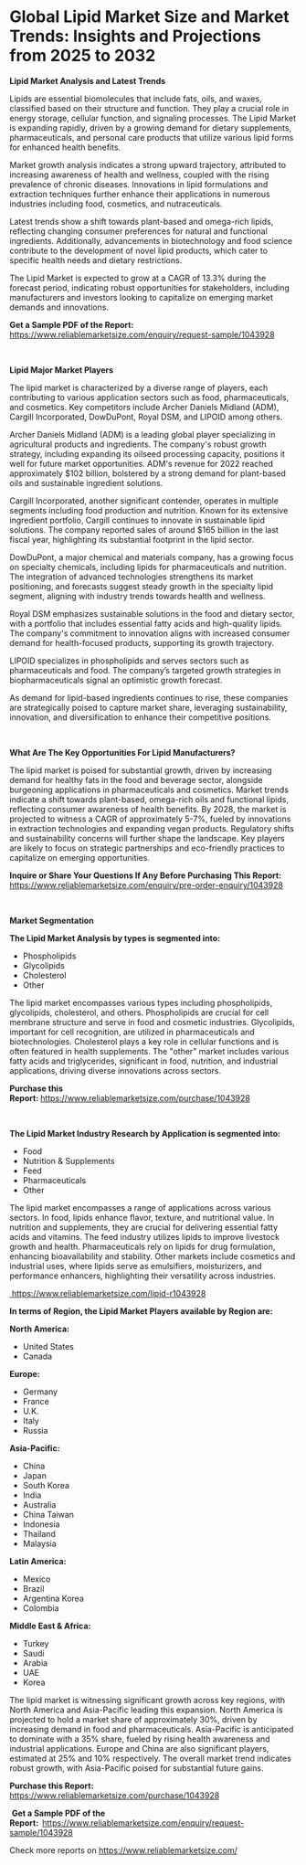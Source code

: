 <p><h1>Global Lipid Market Size and Market Trends: Insights and Projections from 2025 to 2032</h1></p><p><strong>Lipid Market Analysis and Latest Trends</strong></p>
<p><p>Lipids are essential biomolecules that include fats, oils, and waxes, classified based on their structure and function. They play a crucial role in energy storage, cellular function, and signaling processes. The Lipid Market is expanding rapidly, driven by a growing demand for dietary supplements, pharmaceuticals, and personal care products that utilize various lipid forms for enhanced health benefits.</p><p>Market growth analysis indicates a strong upward trajectory, attributed to increasing awareness of health and wellness, coupled with the rising prevalence of chronic diseases. Innovations in lipid formulations and extraction techniques further enhance their applications in numerous industries including food, cosmetics, and nutraceuticals.</p><p>Latest trends show a shift towards plant-based and omega-rich lipids, reflecting changing consumer preferences for natural and functional ingredients. Additionally, advancements in biotechnology and food science contribute to the development of novel lipid products, which cater to specific health needs and dietary restrictions.</p><p>The Lipid Market is expected to grow at a CAGR of 13.3% during the forecast period, indicating robust opportunities for stakeholders, including manufacturers and investors looking to capitalize on emerging market demands and innovations.</p></p>
<p><strong>Get a Sample PDF of the Report:&nbsp;</strong> <a href="https://www.reliablemarketsize.com/enquiry/request-sample/1043928?utm_campaign=1939&utm_medium=2&utm_source=Github&utm_content=ia&utm_term=31012025&utm_id=lipid">https://www.reliablemarketsize.com/enquiry/request-sample/1043928</a></p>
<p>&nbsp;</p>
<p><strong>Lipid Major Market Players</strong></p>
<p><p>The lipid market is characterized by a diverse range of players, each contributing to various application sectors such as food, pharmaceuticals, and cosmetics. Key competitors include Archer Daniels Midland (ADM), Cargill Incorporated, DowDuPont, Royal DSM, and LIPOID among others.</p><p>Archer Daniels Midland (ADM) is a leading global player specializing in agricultural products and ingredients. The company's robust growth strategy, including expanding its oilseed processing capacity, positions it well for future market opportunities. ADM's revenue for 2022 reached approximately $102 billion, bolstered by a strong demand for plant-based oils and sustainable ingredient solutions.</p><p>Cargill Incorporated, another significant contender, operates in multiple segments including food production and nutrition. Known for its extensive ingredient portfolio, Cargill continues to innovate in sustainable lipid solutions. The company reported sales of around $165 billion in the last fiscal year, highlighting its substantial footprint in the lipid sector.</p><p>DowDuPont, a major chemical and materials company, has a growing focus on specialty chemicals, including lipids for pharmaceuticals and nutrition. The integration of advanced technologies strengthens its market positioning, and forecasts suggest steady growth in the specialty lipid segment, aligning with industry trends towards health and wellness.</p><p>Royal DSM emphasizes sustainable solutions in the food and dietary sector, with a portfolio that includes essential fatty acids and high-quality lipids. The company's commitment to innovation aligns with increased consumer demand for health-focused products, supporting its growth trajectory.</p><p>LIPOID specializes in phospholipids and serves sectors such as pharmaceuticals and food. The company’s targeted growth strategies in biopharmaceuticals signal an optimistic growth forecast.</p><p>As demand for lipid-based ingredients continues to rise, these companies are strategically poised to capture market share, leveraging sustainability, innovation, and diversification to enhance their competitive positions.</p></p>
<p>&nbsp;</p>
<p><strong>What Are The Key Opportunities For Lipid Manufacturers?</strong></p>
<p><p>The lipid market is poised for substantial growth, driven by increasing demand for healthy fats in the food and beverage sector, alongside burgeoning applications in pharmaceuticals and cosmetics. Market trends indicate a shift towards plant-based, omega-rich oils and functional lipids, reflecting consumer awareness of health benefits. By 2028, the market is projected to witness a CAGR of approximately 5-7%, fueled by innovations in extraction technologies and expanding vegan products. Regulatory shifts and sustainability concerns will further shape the landscape. Key players are likely to focus on strategic partnerships and eco-friendly practices to capitalize on emerging opportunities.</p></p>
<p><strong>Inquire or Share Your Questions If Any Before Purchasing This Report:</strong> <a href="https://www.reliablemarketsize.com/enquiry/pre-order-enquiry/1043928?utm_campaign=1939&utm_medium=2&utm_source=Github&utm_content=ia&utm_term=31012025&utm_id=lipid">https://www.reliablemarketsize.com/enquiry/pre-order-enquiry/1043928</a></p>
<p>&nbsp;</p>
<p><strong>Market Segmentation</strong></p>
<p><strong>The Lipid Market Analysis by types is segmented into:</strong></p>
<p><ul><li>Phospholipids</li><li>Glycolipids</li><li>Cholesterol</li><li>Other</li></ul></p>
<p><p>The lipid market encompasses various types including phospholipids, glycolipids, cholesterol, and others. Phospholipids are crucial for cell membrane structure and serve in food and cosmetic industries. Glycolipids, important for cell recognition, are utilized in pharmaceuticals and biotechnologies. Cholesterol plays a key role in cellular functions and is often featured in health supplements. The "other" market includes various fatty acids and triglycerides, significant in food, nutrition, and industrial applications, driving diverse innovations across sectors.</p></p>
<p><strong>Purchase this Report:&nbsp;</strong><a href="https://www.reliablemarketsize.com/purchase/1043928?utm_campaign=1939&utm_medium=2&utm_source=Github&utm_content=ia&utm_term=31012025&utm_id=lipid">https://www.reliablemarketsize.com/purchase/1043928</a></p>
<p>&nbsp;</p>
<p><strong>The Lipid Market Industry Research by Application is segmented into:</strong></p>
<p><ul><li>Food</li><li>Nutrition & Supplements</li><li>Feed</li><li>Pharmaceuticals</li><li>Other</li></ul></p>
<p><p>The lipid market encompasses a range of applications across various sectors. In food, lipids enhance flavor, texture, and nutritional value. In nutrition and supplements, they are crucial for delivering essential fatty acids and vitamins. The feed industry utilizes lipids to improve livestock growth and health. Pharmaceuticals rely on lipids for drug formulation, enhancing bioavailability and stability. Other markets include cosmetics and industrial uses, where lipids serve as emulsifiers, moisturizers, and performance enhancers, highlighting their versatility across industries.</p></p>
<p><a href="https://www.reliablemarketsize.com/lipid-r1043928?utm_campaign=1939&utm_medium=2&utm_source=Github&utm_content=ia&utm_term=31012025&utm_id=lipid">&nbsp;https://www.reliablemarketsize.com/lipid-r1043928</a></p>
<p><strong>In terms of Region, the Lipid Market Players available by Region are:</strong></p>
<p>
    <p> <strong> North America: </strong>
        <ul>
            <li>United States</li>
            <li>Canada</li>
        </ul>
        </p> 
    <p> <strong> Europe: </strong>
        <ul>
            <li>Germany</li>
            <li>France</li>
            <li>U.K.</li>
            <li>Italy</li>
            <li>Russia</li>
        </ul>
        </p> 
    <p> <strong> Asia-Pacific: </strong>
        <ul>
            <li>China</li>
            <li>Japan</li>
            <li>South Korea</li>
            <li>India</li>
            <li>Australia</li>
            <li>China Taiwan</li>
            <li>Indonesia</li>
            <li>Thailand</li>
            <li>Malaysia</li>
        </ul>
        </p> 
    <p> <strong> Latin America: </strong>
        <ul>
            <li>Mexico</li>
            <li>Brazil</li>
            <li>Argentina Korea</li>
            <li>Colombia</li>
        </ul>
        </p> 
    <p> <strong> Middle East & Africa: </strong>
        <ul>
            <li>Turkey</li>
            <li>Saudi</li>
            <li>Arabia</li>
            <li>UAE</li>
            <li>Korea</li>
        </ul>
    </p>
    </p>
<p><p>The lipid market is witnessing significant growth across key regions, with North America and Asia-Pacific leading this expansion. North America is projected to hold a market share of approximately 30%, driven by increasing demand in food and pharmaceuticals. Asia-Pacific is anticipated to dominate with a 35% share, fueled by rising health awareness and industrial applications. Europe and China are also significant players, estimated at 25% and 10% respectively. The overall market trend indicates robust growth, with Asia-Pacific poised for substantial future gains.</p></p>
<p><strong>Purchase this Report: </strong><a href="https://www.reliablemarketsize.com/purchase/1043928?utm_campaign=1939&utm_medium=2&utm_source=Github&utm_content=ia&utm_term=31012025&utm_id=lipid">https://www.reliablemarketsize.com/purchase/1043928</a></p>
<p>&nbsp;<strong>Get a Sample PDF of the Report:&nbsp;&nbsp;</strong><a href="https://www.reliablemarketsize.com/enquiry/request-sample/1043928?utm_campaign=1939&utm_medium=2&utm_source=Github&utm_content=ia&utm_term=31012025&utm_id=lipid">https://www.reliablemarketsize.com/enquiry/request-sample/1043928</a></p>
<p><strong></strong></p>
<p>Check more reports on <a href="https://www.reliablemarketsize.com/?utm_campaign=1939&utm_medium=2&utm_source=Github&utm_content=ia&utm_term=31012025&utm_id=lipid">https://www.reliablemarketsize.com/</a></p>